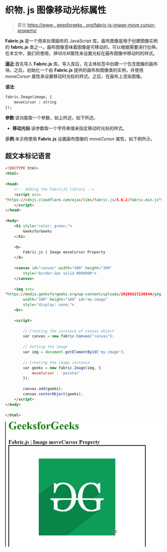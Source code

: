 # 织物. js 图像移动光标属性

> 原文:[https://www . geesforgeks . org/fabric-js-image-move cursor-property/](https://www.geeksforgeeks.org/fabric-js-image-movecursor-property/)

**Fabric.js** 是一个用来处理画布的 JavaScript 库。画布图像是用于创建图像实例的 **fabric.js** 类之一。画布图像意味着图像是可移动的，可以根据需要进行拉伸。在本文中，我们将使用，*移动光标*属性来设置光标在画布图像中移动时的样式。

**逼近**:首先导入 **Fabric.js** 库。导入库后，在主体标签中创建一个包含图像的画布块。之后，初始化一个由 **Fabric.js** 提供的画布和图像类的实例，并使用 *moveCursor* 属性来设置移动时光标的样式。之后，在画布上渲染图像。

**语法**:

```html
fabric.Image(image, {
    moveCursor : string
});
```

**参数**:该功能取一个参数，如上所述，如下所述。

*   **移动光标**:该参数取一个字符串值来指定移动时光标的样式。

**示例**:本示例使用 **Fabric.js** 设置画布图像的 *moveCursor* 属性，如下例所示。

## 超文本标记语言

```html
<!DOCTYPE html> 
<html> 

<head> 
    <!-- Adding the FabricJS library -->
    <script src= 
"https://cdnjs.cloudflare.com/ajax/libs/fabric.js/3.6.2/fabric.min.js"> 
    </script> 
</head> 

<body> 
    <h1 style="color: green;"> 
        GeeksforGeeks 
    </h1> 

    <b> 
        Fabric.js | Image moveCursor Property 
    </b> 

    <canvas id="canvas" width="400" height="300"
        style="border:2px solid #000000"> 
    </canvas> 

    <img src= 
"https://media.geeksforgeeks.org/wp-content/uploads/20200327230544/g4gicon.png"
        width="100" height="100" id="my-image"
        style="display: none;"> 
    <br> 

    <script> 

        // Creating the instance of canvas object 
        var canvas = new fabric.Canvas("canvas"); 

        // Getting the image 
        var img = document.getElementById('my-image'); 

        // Creating the image instance 
        var geeks = new fabric.Image(img, {
            moveCursor : 'pointer' 
        }); 

        canvas.add(geeks); 
        canvas.centerObject(geeks); 
    </script> 
</body> 

</html>
```

![](img/c7457e70c8181e1ca8fdae9a44559a91.png)